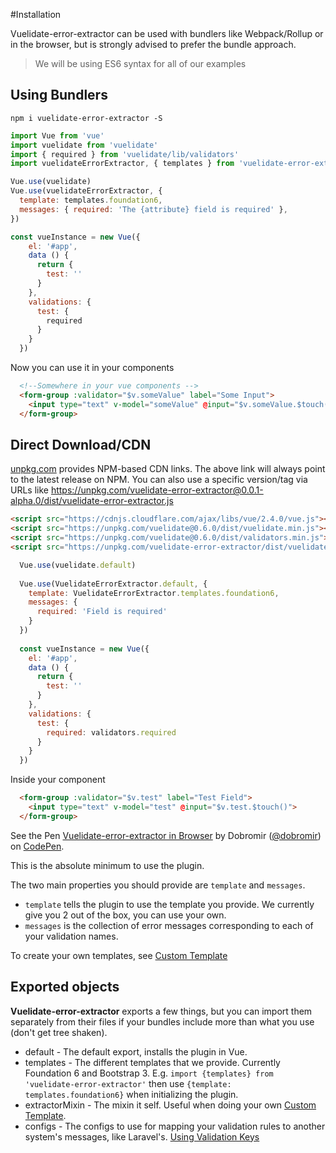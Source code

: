 #Installation

Vuelidate-error-extractor can be used with bundlers like Webpack/Rollup or in the browser, but is strongly advised to prefer the bundle approach.

> We will be using ES6 syntax for all of our examples

## Using Bundlers
```
npm i vuelidate-error-extractor -S
```

```js
import Vue from 'vue'
import vuelidate from 'vuelidate'
import { required } from 'vuelidate/lib/validators'
import vuelidateErrorExtractor, { templates } from 'vuelidate-error-extractor'

Vue.use(vuelidate)
Vue.use(vuelidateErrorExtractor, {
  template: templates.foundation6,
  messages: { required: 'The {attribute} field is required' },
})

const vueInstance = new Vue({
    el: '#app',
    data () {
      return {
        test: ''
      }
    },
    validations: {
      test: {
        required
      }
    }
  })
```
Now you can use it in your components

```html
  <!--Somewhere in your vue components -->
  <form-group :validator="$v.someValue" label="Some Input">
    <input type="text" v-model="someValue" @input="$v.someValue.$touch()">
  </form-group>
```

## Direct Download/CDN

[unpkg.com](https://unpkg.com) provides NPM-based CDN links. The above link will always point to the latest release on NPM. You can also use a specific version/tag via URLs like https://unpkg.com/vuelidate-error-extractor@0.0.1-alpha.0/dist/vuelidate-error-extractor.js

```html
<script src="https://cdnjs.cloudflare.com/ajax/libs/vue/2.4.0/vue.js"></script>
<script src="https://unpkg.com/vuelidate@0.6.0/dist/vuelidate.min.js"></script>
<script src="https://unpkg.com/vuelidate@0.6.0/dist/validators.min.js"></script>
<script src="https://unpkg.com/vuelidate-error-extractor/dist/vuelidate-error-extractor.js"></script>
```

```js
  Vue.use(vuelidate.default)
  
  Vue.use(VuelidateErrorExtractor.default, {
    template: VuelidateErrorExtractor.templates.foundation6,
    messages: {
      required: 'Field is required'
    }
  })
  
  const vueInstance = new Vue({
    el: '#app',
    data () {
      return {
        test: ''
      }
    },
    validations: {
      test: {
        required: validators.required
      }
    }
  })
```

Inside your component

```html
  <form-group :validator="$v.test" label="Test Field">
    <input type="text" v-model="test" @input="$v.test.$touch()">
  </form-group>
```

<p data-height="265" data-theme-id="0" data-slug-hash="OjgVNx" data-default-tab="js,result" data-user="dobromir" data-embed-version="2" data-pen-title="Vuelidate-error-extractor in Browser" class="codepen">See the Pen <a href="https://codepen.io/dobromir/pen/OjgVNx/">Vuelidate-error-extractor in Browser</a> by Dobromir (<a href="https://codepen.io/dobromir">@dobromir</a>) on <a href="https://codepen.io">CodePen</a>.</p>
<script async src="https://production-assets.codepen.io/assets/embed/ei.js"></script>

This is the absolute minimum to use the plugin. 

The two main properties you should provide are `template` and `messages`.
 - `template` tells the plugin to use the template you provide. We currently give you 2 out of the box, you can use your own.
 - `messages` is the collection of error messages corresponding to each of your validation names.

To create your own templates, see [Custom Template](custom_templates.md) 

## Exported objects

**Vuelidate-error-extractor** exports a few things, but you can import them separately from their files if your bundles include more than what you use (don't get tree shaken).

 - default - The default export, installs the plugin in Vue.
 - templates - The different templates that we provide. Currently Foundation 6 and Bootstrap 3. E.g. `import {templates} from 'vuelidate-error-extractor'` then use `{template: templates.foundation6}` when initializing the plugin.
 - extractorMixin - The mixin it self. Useful when doing your own [Custom Template](custom_templates.md).
 - configs - The configs to use for mapping your validation rules to another system's messages, like Laravel's. [Using Validation Keys](./advanced.md#validation-keys)
